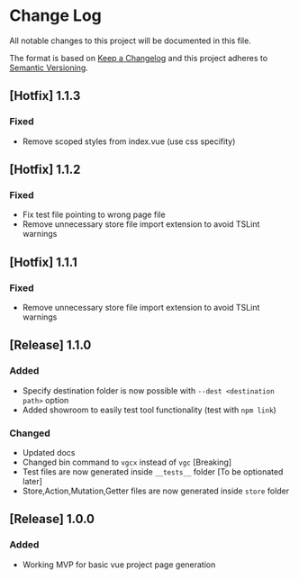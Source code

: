 # Change Log
All notable changes to this project will be documented in this file.

The format is based on [Keep a Changelog](http://keepachangelog.com/)
and this project adheres to [Semantic Versioning](http://semver.org/).

## [Hotfix] 1.1.3
### Fixed
- Remove scoped styles from index.vue (use css specifity)

## [Hotfix] 1.1.2
### Fixed
- Fix test file pointing to wrong page file
- Remove unnecessary store file import extension to avoid TSLint warnings

## [Hotfix] 1.1.1
### Fixed
- Remove unnecessary store file import extension to avoid TSLint warnings

## [Release] 1.1.0
### Added
- Specify destination folder is now possible with `--dest <destination path>` option
- Added showroom to easily test tool functionality (test with `npm link`)

### Changed
- Updated docs
- Changed bin command to `vgcx` instead of `vgc` [Breaking]
- Test files are now generated inside `__tests__` folder [To be optionated later]
- Store,Action,Mutation,Getter files are now generated inside `store` folder

## [Release] 1.0.0
### Added
- Working MVP for basic vue project page generation

